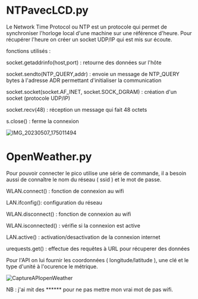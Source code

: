#  NTPavecLCD.py

Le Network Time Protocol ou NTP est un protocole qui permet de synchroniser l'horloge local d'une machine sur une référence d'heure.
Pour récupérer l'heure on créer un socket UDP/IP qui est mis sur écoute.


fonctions utilisés :

socket.getaddrinfo(host,port) : retourne des données sur l'hôte 

socket.sendto(NTP_QUERY,addr) : envoie un message de NTP_QUERY bytes à l'adresse ADR permettant d'initialiser la communication

socket.socket(socket.AF_INET, socket.SOCK_DGRAM) : création d'un socket (protocole UDP/IP)

socket.recv(48) : réception un message qui fait 48 octets

s.close() : ferme la connexion 



![IMG_20230507_175011494](https://user-images.githubusercontent.com/125506518/236701722-9a30e8fa-9ca9-4d1b-a11c-99e687bb0ecd.jpg)


# OpenWeather.py

Pour pouvoir connecter le pico utilise une série de commande, il a besoin aussi de connaître le nom du réseau ( ssid ) et le mot de passe.

WLAN.connect() : fonction de connexion au wifi

LAN.ifconfig(): configuration du réseau 

WLAN.disconnect() : fonction de connexion au wifi

WLAN.isconnected() : vérifie si la connexion est active

LAN.active() : activation/desactivation de la connexion internet

urequests.get() : effectue des requêtes à URL pour récuperer des données
 
Pour l'API on lui fournir les coordonnées ( longitude/latitude ), une clé et le type d'unité à l'ocurence le métrique.

![CaptureAPIopenWeather](https://user-images.githubusercontent.com/125506518/236701757-d3ea8d95-0ef6-48ba-b5c0-bc48fd6ab46c.JPG)





NB : j'ai mit des ****** pour ne pas mettre mon vrai mot de pas wifi.
